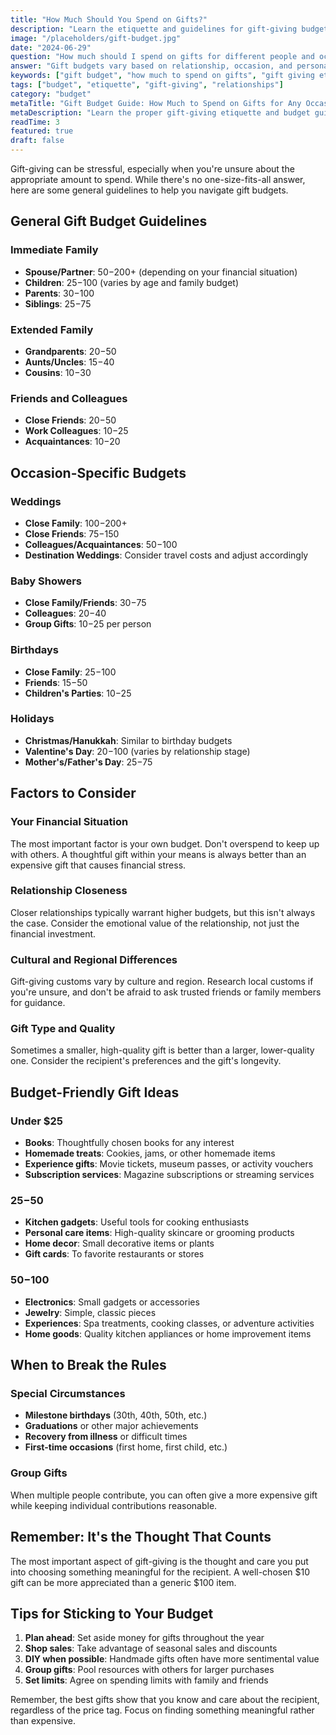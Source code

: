 ```yaml
---
title: "How Much Should You Spend on Gifts?"
description: "Learn the etiquette and guidelines for gift-giving budgets for different occasions and relationships."
image: "/placeholders/gift-budget.jpg"
date: "2024-06-29"
question: "How much should I spend on gifts for different people and occasions?"
answer: "Gift budgets vary based on relationship, occasion, and personal circumstances. Here are general guidelines to help you decide."
keywords: ["gift budget", "how much to spend on gifts", "gift giving etiquette", "gift spending guidelines"]
tags: ["budget", "etiquette", "gift-giving", "relationships"]
category: "budget"
metaTitle: "Gift Budget Guide: How Much to Spend on Gifts for Any Occasion"
metaDescription: "Learn the proper gift-giving etiquette and budget guidelines for different relationships and occasions."
readTime: 3
featured: true
draft: false
---
```


Gift-giving can be stressful, especially when you're unsure about the appropriate amount to spend. While there's no one-size-fits-all answer, here are some general guidelines to help you navigate gift budgets.

## General Gift Budget Guidelines

### Immediate Family
- **Spouse/Partner**: $50-$200+ (depending on your financial situation)
- **Children**: $25-$100 (varies by age and family budget)
- **Parents**: $30-$100
- **Siblings**: $25-$75

### Extended Family
- **Grandparents**: $20-$50
- **Aunts/Uncles**: $15-$40
- **Cousins**: $10-$30

### Friends and Colleagues
- **Close Friends**: $20-$50
- **Work Colleagues**: $10-$25
- **Acquaintances**: $10-$20

## Occasion-Specific Budgets

### Weddings
- **Close Family**: $100-$200+
- **Close Friends**: $75-$150
- **Colleagues/Acquaintances**: $50-$100
- **Destination Weddings**: Consider travel costs and adjust accordingly

### Baby Showers
- **Close Family/Friends**: $30-$75
- **Colleagues**: $20-$40
- **Group Gifts**: $10-$25 per person

### Birthdays
- **Close Family**: $25-$100
- **Friends**: $15-$50
- **Children's Parties**: $10-$25

### Holidays
- **Christmas/Hanukkah**: Similar to birthday budgets
- **Valentine's Day**: $20-$100 (varies by relationship stage)
- **Mother's/Father's Day**: $25-$75

## Factors to Consider

### Your Financial Situation
The most important factor is your own budget. Don't overspend to keep up with others. A thoughtful gift within your means is always better than an expensive gift that causes financial stress.

### Relationship Closeness
Closer relationships typically warrant higher budgets, but this isn't always the case. Consider the emotional value of the relationship, not just the financial investment.

### Cultural and Regional Differences
Gift-giving customs vary by culture and region. Research local customs if you're unsure, and don't be afraid to ask trusted friends or family members for guidance.

### Gift Type and Quality
Sometimes a smaller, high-quality gift is better than a larger, lower-quality one. Consider the recipient's preferences and the gift's longevity.

## Budget-Friendly Gift Ideas

### Under $25
- **Books**: Thoughtfully chosen books for any interest
- **Homemade treats**: Cookies, jams, or other homemade items
- **Experience gifts**: Movie tickets, museum passes, or activity vouchers
- **Subscription services**: Magazine subscriptions or streaming services

### $25-$50
- **Kitchen gadgets**: Useful tools for cooking enthusiasts
- **Personal care items**: High-quality skincare or grooming products
- **Home decor**: Small decorative items or plants
- **Gift cards**: To favorite restaurants or stores

### $50-$100
- **Electronics**: Small gadgets or accessories
- **Jewelry**: Simple, classic pieces
- **Experiences**: Spa treatments, cooking classes, or adventure activities
- **Home goods**: Quality kitchen appliances or home improvement items

## When to Break the Rules

### Special Circumstances
- **Milestone birthdays** (30th, 40th, 50th, etc.)
- **Graduations** or other major achievements
- **Recovery from illness** or difficult times
- **First-time occasions** (first home, first child, etc.)

### Group Gifts
When multiple people contribute, you can often give a more expensive gift while keeping individual contributions reasonable.

## Remember: It's the Thought That Counts

The most important aspect of gift-giving is the thought and care you put into choosing something meaningful for the recipient. A well-chosen $10 gift can be more appreciated than a generic $100 item.

## Tips for Sticking to Your Budget

1. **Plan ahead**: Set aside money for gifts throughout the year
2. **Shop sales**: Take advantage of seasonal sales and discounts
3. **DIY when possible**: Handmade gifts often have more sentimental value
4. **Group gifts**: Pool resources with others for larger purchases
5. **Set limits**: Agree on spending limits with family and friends

Remember, the best gifts show that you know and care about the recipient, regardless of the price tag. Focus on finding something meaningful rather than expensive. 